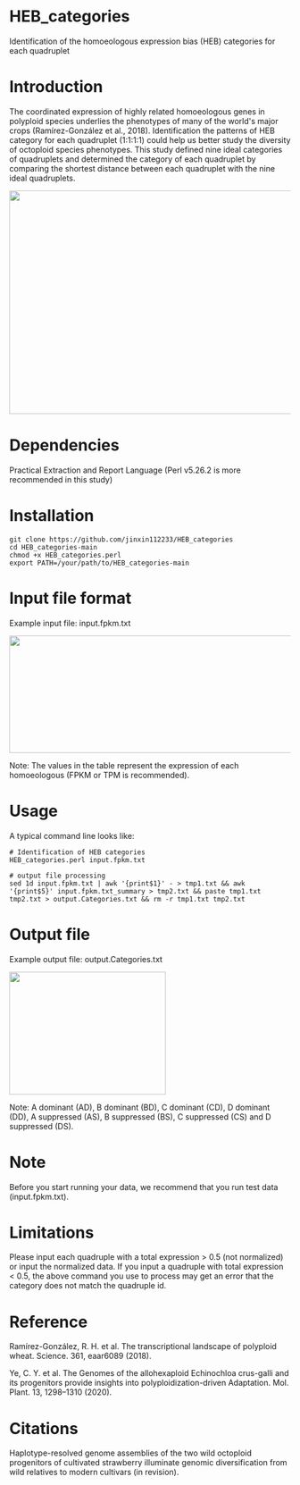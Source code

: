# HEB_categories
Identification of the homoeologous expression bias (HEB) categories for each quadruplet

# Introduction
The coordinated expression of highly related homoeologous genes in polyploid species underlies the phenotypes of many of the world's major crops (Ramírez-González et al., 2018). Identification the patterns of HEB category for each quadruplet (1:1:1:1) could help us better study the diversity of octoploid species phenotypes. This study defined nine ideal categories of quadruplets and determined the category of each quadruplet by comparing the shortest distance between each quadruplet with the nine ideal quadruplets.

<img src="https://user-images.githubusercontent.com/72123585/233905753-b1a49b5f-1141-4503-9715-6ced46f03bb5.jpg" width="800" height="400">

# Dependencies
Practical Extraction and Report Language (Perl v5.26.2 is more recommended in this study)

# Installation

```
git clone https://github.com/jinxin112233/HEB_categories
cd HEB_categories-main
chmod +x HEB_categories.perl
export PATH=/your/path/to/HEB_categories-main
```

# Input file format
Example input file: input.fpkm.txt

<img src="https://user-images.githubusercontent.com/72123585/233907234-b5ca7e6b-8994-4b5a-bfd7-0f8a4d939e0a.png" width="620" height="210">

Note: The values in the table represent the expression of each homoeologous (FPKM or TPM is recommended).

# Usage

A typical command line looks like:

```
# Identification of HEB categories
HEB_categories.perl input.fpkm.txt

# output file processing
sed 1d input.fpkm.txt | awk '{print$1}' - > tmp1.txt && awk '{print$5}' input.fpkm.txt_summary > tmp2.txt && paste tmp1.txt tmp2.txt > output.Categories.txt && rm -r tmp1.txt tmp2.txt
```

# Output file
Example output file: output.Categories.txt

<img src="https://user-images.githubusercontent.com/72123585/233910231-3414cb9c-9fea-4f2e-8811-e248fe3ba233.png" width="280" height="220">

Note: A dominant (AD), B dominant (BD), C dominant (CD), D dominant (DD), A suppressed (AS), B suppressed (BS), C suppressed (CS) and D suppressed (DS).

# Note
Before you start running your data, we recommend that you run test data (input.fpkm.txt).

# Limitations
Please input each quadruple with a total expression > 0.5 (not normalized) or input the normalized data. If you input a quadruple with total expression < 0.5, the above command you use to process may get an error that the category does not match the quadruple id.

# Reference
Ramírez-González, R. H. et al. The transcriptional landscape of polyploid wheat. Science. 361, eaar6089 (2018).

Ye, C. Y. et al. The Genomes of the allohexaploid Echinochloa crus-galli and its progenitors provide insights into polyploidization-driven Adaptation. Mol. Plant. 13, 1298–1310 (2020).

# Citations
Haplotype-resolved genome assemblies of the two wild octoploid progenitors of cultivated strawberry illuminate genomic diversification from wild relatives to modern cultivars (in revision).
